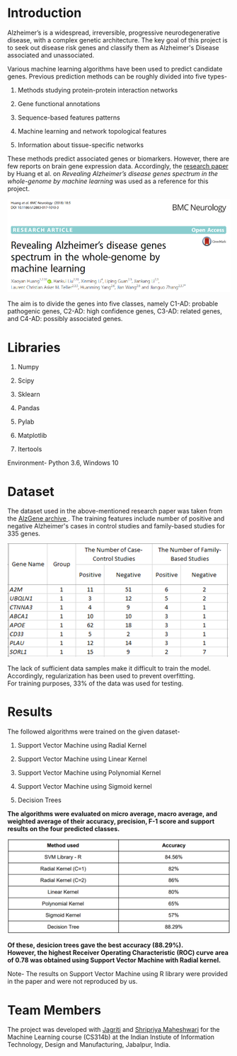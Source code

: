 # Introduction
Alzheimer’s is a widespread, irreversible, progressive neurodegenerative disease, with a complex genetic architecture. The key goal of this project is to seek out disease risk genes and classify them as Alzheimer's Disease associated and unassociated.

Various machine learning algorithms have been used to predict candidate genes. Previous prediction methods can be roughly divided into five types-

1. Methods studying protein-protein interaction networks

2. Gene functional annotations

3. Sequence-based features patterns

4. Machine learning and network topological features

5. Information about tissue-specific networks

These methods predict associated genes or biomarkers. However, there are few reports on brain gene expression data. Accordingly, the <a href = "https://bmcneurol.biomedcentral.com/articles/10.1186/s12883-017-1010-3">research paper</a> by Huang et al. on *Revealing Alzheimer’s disease genes spectrum in the whole-genome by machine learning* was used as a reference for this project.

<img src = "https://github.com/isha-git/Alzheimers-Disease/blob/master/Images/ResearchPaper.PNG" width = "800">

The aim is to divide the genes into five classes, namely C1-AD: probable pathogenic genes, C2-AD: high confidence genes, C3-AD: related genes, and C4-AD: possibly associated genes.

# Libraries
1. Numpy

2. Scipy <br>
3. Sklearn <br>
4. Pandas <br>
5. Pylab <br>
6. Matplotlib <br>
7. Itertools <br>

Environment- Python 3.6, Windows 10

# Dataset
The dataset used in the above-mentioned research paper was taken from the <a href = "http://www.alzgene.org/"> AlzGene archive </a>. The training features include number of positive and negative Alzheimer's cases in control studies and family-based studies for 335 genes.

<img src = "https://github.com/isha-git/Alzheimers-Disease/blob/master/Images/DatasetScreenshot.PNG" width = "500">

The lack of sufficient data samples make it difficult to train the model. Accordingly, regularization has been used to prevent overfitting. <br>
For training purposes, 33% of the data was used for testing.

# Results
The followed algorithms were trained on the given dataset-

1. Support Vector Machine using Radial Kernel

2. Support Vector Machine using Linear Kernel

3. Support Vector Machine using Polynomial Kernel

4. Support Vector Machine using Sigmoid kernel

5. Decision Trees

**The algorithms were evaluated on micro average, macro average, and weighted average of their accuracy, precision, F-1 score and support results on the four predicted classes.**

<img src = "https://github.com/isha-git/Alzheimers-Disease/blob/master/Images/Results.PNG" width = "800">

**Of these, desicion trees gave the best accuracy (88.29%). <br>
However, the highest Receiver Operating Characteristic (ROC) curve area of 0.78 was obtained using Support Vector Machine with Radial kernel.**

Note- The results on Support Vector Machine using R library were provided in the paper and were not reproduced by us.

# Team Members
The project was developed with <a href = "https://github.com/jagriti04">Jagriti</a> and <a href="https://github.com/shripriyamaheshwari">Shripriya Maheshwari</a> for the Machine Learning course (CS314b) at the Indian Instiute of Information Technology, Design and Manufacturing, Jabalpur, India.

